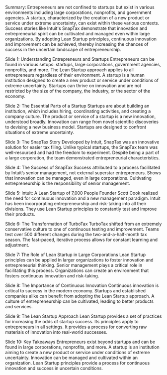 Summary:
Entrepreneurs are not confined to startups but exist in various environments including large corporations, nonprofits, and government agencies. A startup, characterized by the creation of a new product or service under extreme uncertainty, can exist within these various contexts. Success stories like Intuit's SnapTax demonstrate that innovation and entrepreneurial spirit can be cultivated and managed even within large organizations. By adopting Lean Startup principles, continuous innovation and improvement can be achieved, thereby increasing the chances of success in the uncertain landscape of entrepreneurship.

Slide 1: Understanding Entrepreneurs and Startups
Entrepreneurs can be found in various setups: startups, large corporations, government agencies, nonprofits, and more.
The Lean Startup approach applies to all entrepreneurs regardless of their environment.
A startup is a human institution designed to create a new product or service under conditions of extreme uncertainty.
Startups can thrive on innovation and are not restricted by the size of the company, the industry, or the sector of the economy.

Slide 2: The Essential Parts of a Startup
Startups are about building an institution, which includes hiring, coordinating activities, and creating a company culture.
The product or service of a startup is a new innovation, understood broadly.
Innovation can range from novel scientific discoveries to devising a new business model.
Startups are designed to confront situations of extreme uncertainty.

Slide 3: The SnapTax Story
Developed by Intuit, SnapTax was an innovative solution for easier tax filing.
Unlike typical startups, the SnapTax team was well-resourced and had the freedom to experiment.
Despite being a part of a large corporation, the team demonstrated entrepreneurial characteristics.

Slide 4: The Success of SnapTax
Success attributed to a process facilitated by Intuit’s senior management, not external superstar entrepreneurs.
Shows that innovation can be managed, even in large corporations.
Cultivating entrepreneurship is the responsibility of senior management.

Slide 5: Intuit: A Lean Startup of 7,000 People
Founder Scott Cook realized the need for continuous innovation and a new management paradigm.
Intuit has been incorporating entrepreneurship and risk-taking into all their divisions.
They use Lean Startup principles to constantly test and improve their products.

Slide 6: The Transformation of TurboTax
TurboTax shifted from an extremely conservative culture to one of continuous testing and improvement.
Teams test over 500 different changes during the two-and-a-half-month tax season.
The fast-paced, iterative process allows for constant learning and adjustment.

Slide 7: The Role of Lean Startup in Large Corporations
Lean Startup principles can be applied in larger organizations to foster innovation and entrepreneurial thinking.
Senior management plays a critical role in facilitating this process.
Organizations can create an environment that fosters continuous innovation and risk-taking.

Slide 8: The Importance of Continuous Innovation
Continuous innovation is critical to success in the modern economy.
Startups and established companies alike can benefit from adopting the Lean Startup approach.
A culture of entrepreneurship can be cultivated, leading to better products and services.

Slide 9: The Lean Startup Approach
Lean Startup provides a set of practices for increasing the odds of startup success.
Its principles apply to entrepreneurs in all settings.
It provides a process for converting raw materials of innovation into real-world successes.

Slide 10: Key Takeaways
Entrepreneurs exist beyond startups and can be found in large corporations, nonprofits, and more.
A startup is an institution aiming to create a new product or service under conditions of extreme uncertainty.
Innovation can be managed and cultivated within an organization.
Lean Startup principles provide a process for continuous innovation and success in uncertain conditions.
